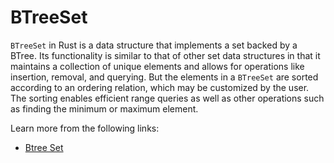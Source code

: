 # BTreeSet

`BTreeSet` in Rust is a data structure that implements a set backed by a BTree. Its functionality is similar to that of other set data structures in that it maintains a collection of unique elements and allows for operations like insertion, removal, and querying. But the elements in a `BTreeSet` are sorted according to an ordering relation, which may be customized by the user. The sorting enables efficient range queries as well as other operations such as finding the minimum or maximum element.

Learn more from the following links:

- [Btree Set](https://doc.rust-lang.org/std/collections/struct.BTreeSet.html)